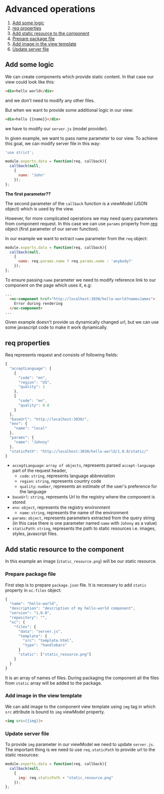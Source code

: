 # Advanced operations

1. [Add some logic](#add-some-logic)
1. [req properties](#req-properties)
1. [Add static resource to the component](#add-static-resource-to-the-component)
  1. [Prepare package file](#prepare-package-file)
  1. [Add image in the view template](#add-image-in-the-view-template)
  1. [Update server file](#update-server-file)

## Add some logic

We can create components which provide static content. In that case our view could look like this:

```html
<div>hello world</div>
```
and we don't need to modify any other files.

But when we want to provide some additional logic in our view:

```html
<div>hello {{name}}</div>
```
we have to modify our `server.js` (model provider).

In given example, we want to pass name parameter to our view. To achieve this goal, we can modify server file in this way:

```js
'use strict';

module.exports.data = function(req, callback){
  callback(null,
    {
      name: "John"
    });
};
```
<strong>The first parameter??</strong>

The second parameter of the `callback` function is a viewModel (JSON object) which is used by the view.

However, for more complicated operations we may need query parameters from component request. In this case we can use `params` property from [req](#req-properties) object (first parameter of our server function).

In our example we want to extract `name` parameter from the `req` object:
```js
module.exports.data = function(req, callback){
  callback(null,
    {
      name: req.params.name ? req.params.name : 'anybody?'
    });
};
```
To ensure passing `name` parameter we need to modify reference link to our component on the page which uses it,  e.g:

```html
...
  <oc-component href="http://localhost:3030/hello-world?name=James">
    Error during rendering
  </oc-component>
...
```

Given example doesn't provide us dynamically changed url, but we can use some javascript code to make it work dynamically.

## req properties

Req represents request and consists of following fields:

```js
{
  "acceptLanguage": [
    {
      "code": "en",
      "region": "US",
      "quality": 1
    },
    {
      "code": "en",
      "quality": 0.8
    }
  ],
  "baseUrl": "http://localhost:3030/",
  "env": {
    "name": "local"
  },
  "params": {
    "name": "Johnny"
  },
  "staticPath": "http://localhost:3030/hello-world/1.0.0/static/"
}
```
* `acceptLanguage`: `array of objects`, represents parsed `accept-language` part of the request header,
  * `code`: `string`, represents language abbreviation
  * `region`: `string`, represents country code
  * `quality`: `number`, represents an estimate of the user's preference for the language
* `baseUrl`: `string`, represents Url to the registry where the component is stored
* `env`: `object`, represents the registry environment
  * `name`: `string`, represents the name of the environment
* `params`: `object`, represents parameters extracted from the query string (in this case there is one parameter named `name` with `Johnny` as a value)
* `staticPath`: `string`, represents the path to static resources i.e. images, styles, javascript files.

## Add static resource to the component

In this example an image (`static_resource.png`) will be our static resource.

### Prepare package file
First step is to prepare `package.json` file. It is necessary to add `static` property in `oc.files` object:
```js
{
  "name": "hello-world",
  "description": "description of my hello-world component",
  "version": "1.0.0",
  "repository": "",
  "oc": {
    "files": {
      "data": "server.js",
      "template": {
        "src": "template.html",
        "type": "handlebars"
      }
      "static": ["static_resource.png"]
    }
  }
}
```
It is an array of names of files. During packaging the component all the files from `static` array will be added to the package.

### Add image in the view template

We can add image to the component view template using `img` tag in which `src` attribute is bound to `img` viewModel property.
```html
<img src={{img}}>
```

### Update server file
To provide `img` parameter in our viewModel we need to update `server.js`. The important thing is we need to use `req.staticPath` to provide url to the static resources:
```js
module.exports.data = function(req, callback){
  callback(null,
    {
      img: req.staticPath + "static_resource.png"
    });
};
```
